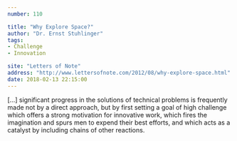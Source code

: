 ```yaml
---
number: 110

title: "Why Explore Space?"
author: "Dr. Ernst Stuhlinger"
tags:
- Challenge
- Innovation

site: "Letters of Note"
address: "http://www.lettersofnote.com/2012/08/why-explore-space.html"
date: 2018-02-13 22:15:00
---
```


[…] significant progress in the solutions of technical problems is frequently made not by a direct approach, but by first setting a goal of high challenge which offers a strong motivation for innovative work, which fires the imagination and spurs men to expend their best efforts, and which acts as a catalyst by including chains of other reactions.
